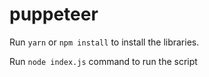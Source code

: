 # puppeteer

Run `yarn` or `npm install` to install the libraries.


Run `node index.js` command to run the script
